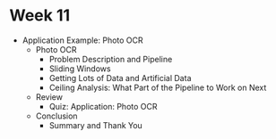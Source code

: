 Week 11
=======

- Application Example: Photo OCR
    - Photo OCR
        - Problem Description and Pipeline
        - Sliding Windows
        - Getting Lots of Data and Artificial Data
        - Ceiling Analysis: What Part of the Pipeline to Work on Next
    - Review
        - Quiz: Application: Photo OCR
    - Conclusion
        - Summary and Thank You
